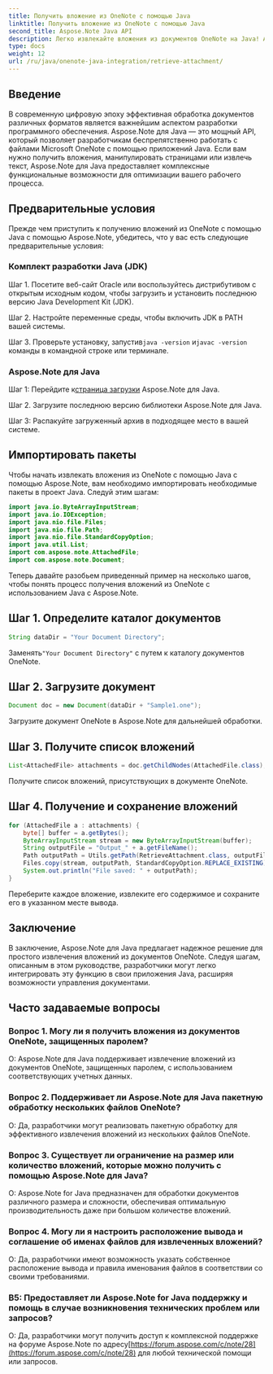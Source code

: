 ```yaml
---
title: Получить вложение из OneNote с помощью Java
linktitle: Получить вложение из OneNote с помощью Java
second_title: Aspose.Note Java API
description: Легко извлекайте вложения из документов OneNote на Java! Aspose.Note поддерживает все форматы и пакетную обработку. Простые шаги и код включены! #OneNote #Java #Aspose
type: docs
weight: 12
url: /ru/java/onenote-java-integration/retrieve-attachment/
---
```

## Введение

В современную цифровую эпоху эффективная обработка документов различных форматов является важнейшим аспектом разработки программного обеспечения. Aspose.Note для Java — это мощный API, который позволяет разработчикам беспрепятственно работать с файлами Microsoft OneNote с помощью приложений Java. Если вам нужно получить вложения, манипулировать страницами или извлечь текст, Aspose.Note для Java предоставляет комплексные функциональные возможности для оптимизации вашего рабочего процесса.

## Предварительные условия

Прежде чем приступить к получению вложений из OneNote с помощью Java с помощью Aspose.Note, убедитесь, что у вас есть следующие предварительные условия:

### Комплект разработки Java (JDK)

Шаг 1. Посетите веб-сайт Oracle или воспользуйтесь дистрибутивом с открытым исходным кодом, чтобы загрузить и установить последнюю версию Java Development Kit (JDK).

Шаг 2. Настройте переменные среды, чтобы включить JDK в PATH вашей системы.

 Шаг 3. Проверьте установку, запустив`java -version` и`javac -version` команды в командной строке или терминале.

### Aspose.Note для Java

 Шаг 1: Перейдите к[страница загрузки](https://releases.aspose.com/note/java/) Aspose.Note для Java.

Шаг 2. Загрузите последнюю версию библиотеки Aspose.Note для Java.

Шаг 3: Распакуйте загруженный архив в подходящее место в вашей системе.

## Импортировать пакеты

Чтобы начать извлекать вложения из OneNote с помощью Java с помощью Aspose.Note, вам необходимо импортировать необходимые пакеты в проект Java. Следуй этим шагам:

```java
import java.io.ByteArrayInputStream;
import java.io.IOException;
import java.nio.file.Files;
import java.nio.file.Path;
import java.nio.file.StandardCopyOption;
import java.util.List;
import com.aspose.note.AttachedFile;
import com.aspose.note.Document;
```

Теперь давайте разобьем приведенный пример на несколько шагов, чтобы понять процесс получения вложений из OneNote с использованием Java с Aspose.Note.

## Шаг 1. Определите каталог документов

```java
String dataDir = "Your Document Directory";
```

 Заменять`"Your Document Directory"` с путем к каталогу документов OneNote.

## Шаг 2. Загрузите документ

```java
Document doc = new Document(dataDir + "Sample1.one");
```

Загрузите документ OneNote в Aspose.Note для дальнейшей обработки.

## Шаг 3. Получите список вложений

```java
List<AttachedFile> attachments = doc.getChildNodes(AttachedFile.class);
```

Получите список вложений, присутствующих в документе OneNote.

## Шаг 4. Получение и сохранение вложений

```java
for (AttachedFile a : attachments) {
    byte[] buffer = a.getBytes();
    ByteArrayInputStream stream = new ByteArrayInputStream(buffer);
    String outputFile = "Output_" + a.getFileName();
    Path outputPath = Utils.getPath(RetrieveAttachment.class, outputFile);
    Files.copy(stream, outputPath, StandardCopyOption.REPLACE_EXISTING);
    System.out.println("File saved: " + outputPath);
}
```

Переберите каждое вложение, извлеките его содержимое и сохраните его в указанном месте вывода.

## Заключение

В заключение, Aspose.Note для Java предлагает надежное решение для простого извлечения вложений из документов OneNote. Следуя шагам, описанным в этом руководстве, разработчики могут легко интегрировать эту функцию в свои приложения Java, расширяя возможности управления документами.

## Часто задаваемые вопросы

### Вопрос 1. Могу ли я получить вложения из документов OneNote, защищенных паролем?

О: Aspose.Note для Java поддерживает извлечение вложений из документов OneNote, защищенных паролем, с использованием соответствующих учетных данных.

### Вопрос 2. Поддерживает ли Aspose.Note для Java пакетную обработку нескольких файлов OneNote?

О: Да, разработчики могут реализовать пакетную обработку для эффективного извлечения вложений из нескольких файлов OneNote.

### Вопрос 3. Существует ли ограничение на размер или количество вложений, которые можно получить с помощью Aspose.Note для Java?

О: Aspose.Note for Java предназначен для обработки документов различного размера и сложности, обеспечивая оптимальную производительность даже при большом количестве вложений.

### Вопрос 4. Могу ли я настроить расположение вывода и соглашение об именах файлов для извлеченных вложений?

О: Да, разработчики имеют возможность указать собственное расположение вывода и правила именования файлов в соответствии со своими требованиями.

### В5: Предоставляет ли Aspose.Note for Java поддержку и помощь в случае возникновения технических проблем или запросов?

О: Да, разработчики могут получить доступ к комплексной поддержке на форуме Aspose.Note по адресу[https://forum.aspose.com/c/note/28](https://forum.aspose.com/c/note/28) для любой технической помощи или запросов.